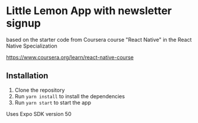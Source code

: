 # Little Lemon App with newsletter signup
based on the starter code from Coursera course "React Native" in the React Native Specialization

https://www.coursera.org/learn/react-native-course

## Installation

1. Clone the repository
2. Run `yarn install` to install the dependencies
3. Run `yarn start` to start the app

Uses Expo SDK version 50
